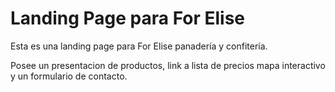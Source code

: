 # Landing Page para For Elise

Esta es una landing page para For Elise panadería y confitería.

Posee un presentacion de productos, link a lista de precios mapa interactivo y un formulario de contacto.


